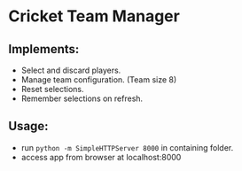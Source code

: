 # Cricket Team Manager

## Implements:
* Select and discard players.
* Manage team configuration. (Team size 8)
* Reset selections.
* Remember selections on refresh.

## Usage:
* run `python -m SimpleHTTPServer 8000` in containing folder.
* access app from browser at localhost:8000

